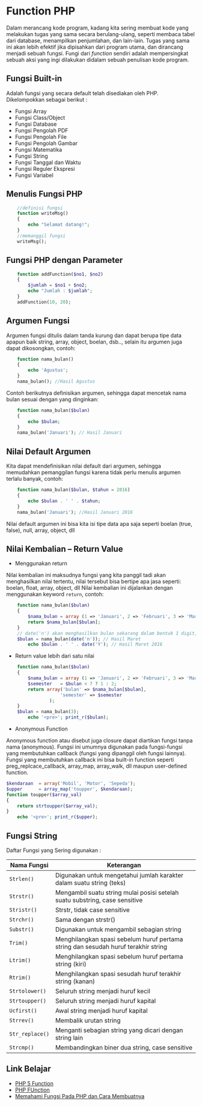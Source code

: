 # Function PHP
Dalam merancang kode program, kadang kita sering membuat kode yang melakukan tugas yang sama secara berulang-ulang, seperti membaca tabel dari database, menampilkan penjumlahan, dan lain-lain.
Tugas yang sama ini akan lebih efektif jika dipisahkan dari program utama, dan dirancang menjadi sebuah fungsi.
Fungi dari _function_ sendiri adalah mempersingkat sebuah aksi yang ingi dilakukan didalam sebuah penulisan kode program.


## Fungsi Built-in

Adalah fungsi yang secara default telah disediakan oleh PHP. Dikelompokkan sebagai berikut :
* Fungsi Array
* Fungsi Class/Object
* Fungsi Database
* Fungsi Pengolah PDF
* Fungsi Pengolah File
* Fungsi Pengolah Gambar
* Fungsi Matematika
* Fungsi String
* Fungsi Tanggal dan Waktu
* Fungsi Reguler Ekspresi
* Fungsi Variabel


## Menulis Fungsi PHP

```php
    //definisi fungsi
    function writeMsg()
    {
        echo "Selamat datang!";
    }
    //memanggil fungsi
    writeMsg();
```

## Fungsi PHP dengan Parameter

```php
    function addFunction($no1, $no2)
    {
        $jumlah = $no1 + $no2;
        echo "Jumlah : $jumlah";
    }
    addFunction(10, 20);
```

## Argumen Fungsi

Argumen fungsi ditulis dalam tanda kurung dan dapat berupa tipe data apapun baik string, array, object, boelan, dsb.., selain itu argumen juga dapat dikosongkan, 
contoh:

```php
    function nama_bulan() 
    {
        echo 'Agustus';
    }
    nama_bulan(); //Hasil Agustus
```

Contoh berikutnya definisikan argumen, sehingga  dapat mencetak nama bulan sesuai dengan yang dinginkan:

```php
    function nama_bulan($bulan) 
    {
        echo $bulan;
    }
    nama_bulan('Januari'); // Hasil Januari
```

## Nilai Default Argumen

Kita dapat mendefinisikan nilai default dari argumen, sehingga memudahkan pemanggilan fungsi karena tidak perlu menulis argumen terlalu banyak, contoh:

```php
    function nama_bulan($bulan, $tahun = 2016) 
    {
        echo $bulan . ' ' . $tahun;
    }
    nama_bulan('Januari'); //Hasil Januari 2016
```
Nilai default argumen ini bisa kita isi tipe data apa saja seperti boelan (true, false), null, array, object, dll

## Nilai Kembalian – Return Value

* Menggunakan return

Nilai kembalian ini maksudnya fungsi yang kita panggil tadi akan menghasilkan nilai tertentu, nilai tersebut bisa bertipe apa jasa seperti: boelan, float, array, object, dll
Nilai kembalian ini dijalankan dengan menggunakan keyword `return`, contoh:


```php
    function nama_bulan($bulan) 
    {
        $nama_bulan = array (1 => 'Januari', 2 => 'Februari', 3 => 'Maret');
        return $nama_bulan[$bulan];
    }
    // date('n') akan menghasilkan bulan sekarang dalam bentuk 1 digit, misal 3 untuk Januari
    $bulan = nama_bulan(date('n')); // Hasil Maret 
        echo $bulan . ' ' . date('Y'); // Hasil Maret 2016
```

* Return value lebih dari satu nilai

```php
    function nama_bulan($bulan) 
    {
        $nama_bulan = array (1 => 'Januari', 2 => 'Februari', 3 => 'Maret');
        $semester   = $bulan < 7 ? 1 : 2;
        return array('bulan' => $nama_bulan[$bulan],
                    'semester' => $semester
                );
    }
    $bulan = nama_bulan(3);
        echo '<pre>'; print_r($bulan);
```

* Anonymous Function

Anonymous function atau disebut juga closure dapat diartikan fungsi tanpa nama (anonymous). 
Fungsi ini umumnya digunakan pada fungsi-fungsi yang membutuhkan callback (fungsi yang dipanggil oleh fungsi lainnya).
Fungsi yang membutuhkan callback ini bisa built-in function seperti preg_replcace_callback, array_map, array_walk, dll maupun user-defined function.

```php
$kendaraan  = array('Mobil', 'Motor', 'Sepeda');
$upper      = array_map('toupper', $kendaraan);
function toupper($array_val) 
{
    return strtoupper($array_val);
}
    echo '<pre>'; print_r($upper);
```

## Fungsi String

Daftar Fungsi yang Sering digunakan :

Nama Fungsi | Keterangan
----------- | ----------
`Strlen()` | Digunakan untuk mengetahui jumlah karakter dalam suatu string (teks)
`Strstr()` | Mengambil suatu string mulai posisi setelah suatu substring, case sensitive
`Stristr()` | Strstr, tidak case sensitive
`Strchr()` | Sama dengan strstr()
`Substr()` | Digunakan untuk mengambil sebagian string
`Trim()` | Menghilangkan spasi sebelum huruf pertama string dan sesudah huruf terakhir string
`Ltrim()` | Menghilangkan spasi sebelum huruf pertama string (kiri)
`Rtrim()` | Menghilangkan spasi sesudah huruf  terakhir string (kanan)
`Strtolower()`| Seluruh string menjadi huruf kecil
`Strtoupper()` | Seluruh string menjadi huruf kapital
`Ucfirst()` | Awal string menjadi huruf kapital
`Strrev()` | Membalik urutan string
`Str_replace()` | Menganti sebagian string yang dicari dengan string lain
`Strcmp()` | Membandingkan biner dua string, case sensitive

## Link Belajar

* [PHP 5 Function](https://www.w3schools.com/php/php_functions.asp)
* [PHP FUnction](https://www.tutorialspoint.com/php/php_functions.htm)
* [Memahami Fungsi Pada PHP dan Cara Membuatnya](http://jagowebdev.com/memahami-dan-membuat-fungsi-pada-php/)
